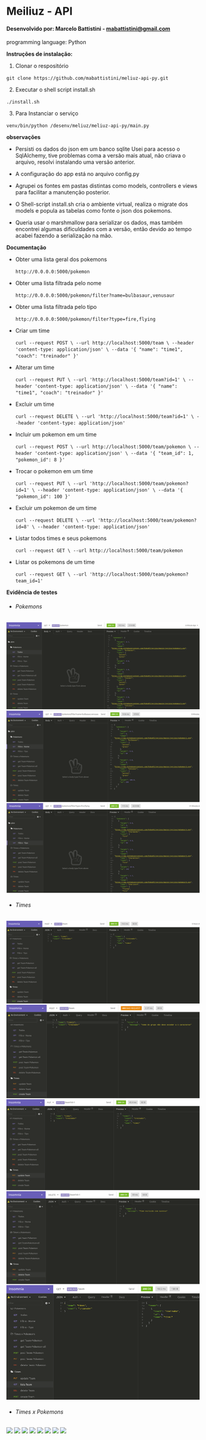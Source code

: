 # Meiliuz - API

#### Desenvolvido por:  Marcelo Battistini - mabattistini@gmail.com

programming language: Python

**Instruções de instalação:**

1. Clonar o respositório

`git clone https://github.com/mabattistini/meliuz-api-py.git`

2. Executar o shell script install.sh

`./install.sh`

3. Para Instanciar o serviço

`venv/bin/python /desenv/meliuz/meliuz-api-py/main.py`

**observações**

- Persisti os dados do json em um banco sqlite
Usei para acesso o SqlAlchemy, tive problemas 
coma a versão mais atual, não criava o arquivo,
resolvi instalando uma versão anterior.

- A configuração do app está no arquivo config.py

- Agrupei os fontes em pastas distintas como models, controllers e views 
para facilitar a manutenção  posterior.

- O Shell-script install.sh cria o ambiente virtual, realiza o migrate dos models
e popula as tabelas como fonte o json dos pokemons.

- Queria usar o marshmallow para serializar os dados, mas também
encontrei algumas dificuldades com a versão, então devido ao tempo
acabei fazendo a serialização na mão.


**Documentação**

- Obter uma lista geral dos pokemons

    `http://0.0.0.0:5000/pokemon`

- Obter uma lista filtrada pelo nome
   
    `http://0.0.0.0:5000/pokemon/filter?name=bulbasaur,venusaur`
  
- Obter uma lista filtrada pelo tipo
    
    `http://0.0.0.0:5000/pokemon/filter?type=fire,flying`


- Criar um time 

  `curl --request POST \
    --url http://localhost:5000/team \
    --header 'content-type: application/json' \
    --data '{
      "name": "time1",
      "coach": "treinador"
  }'`

- Alterar um time
  
  `curl --request PUT \
    --url 'http://localhost:5000/team?id=1' \
    --header 'content-type: application/json' \
    --data '{
      "name": "time1",
      "coach": "treinador"
  }'`
  
- Excluir um time
  
  `curl --request DELETE \
    --url 'http://localhost:5000/team?id=1' \
    --header 'content-type: application/json'`



- Incluir um pokemon em um time

  `curl --request POST \
    --url http://localhost:5000/team/pokemon \
    --header 'content-type: application/json' \
    --data '{
      "team_id": 1,
      "pokemon_id": 8
  }'`
  

- Trocar o pokemon em um time

  `curl --request PUT \
    --url 'http://localhost:5000/team/pokemon?id=1' \
    --header 'content-type: application/json' \
    --data '{
      "pokemon_id": 100
  }'`
  
- Excluir um pokemon de um time

  `curl --request DELETE \
    --url 'http://localhost:5000/team/pokemon?id=8' \
    --header 'content-type: application/json'`
  
- Listar todos times e seus pokemons

  `curl --request GET \
    --url http://localhost:5000/team/pokemon`
  
- Listar os pokemons de um time
  
  `curl --request GET \
    --url 'http://localhost:5000/team/pokemon?team_id=1'`
  

**Evidência de testes**

- ###### Pokemons

 ![](https://github.com/mabattistini/meliuz-api-py/blob/master/testes/pokemons/Captura%20de%20tela%20de%202021-03-18%2015-37-50.png)
 ![](https://github.com/mabattistini/meliuz-api-py/blob/master/testes/pokemons/Captura%20de%20tela%20de%202021-03-18%2015-47-06.png)
 ![](https://github.com/mabattistini/meliuz-api-py/blob/master/testes/pokemons/Captura%20de%20tela%20de%202021-03-18%2015-45-00.png)

- ###### Times

![](https://github.com/mabattistini/meliuz-api-py/blob/master/testes/times/Captura%20de%20tela%20de%202021-03-18%2015-49-46.png)
![](https://github.com/mabattistini/meliuz-api-py/blob/master/testes/times/Captura%20de%20tela%20de%202021-03-18%2015-50-46.png)
![](https://github.com/mabattistini/meliuz-api-py/blob/master/testes/times/Captura%20de%20tela%20de%202021-03-18%2015-52-03.png)
![](https://github.com/mabattistini/meliuz-api-py/blob/master/testes/times/Captura%20de%20tela%20de%202021-03-18%2015-52-37.png)
![](https://github.com/mabattistini/meliuz-api-py/blob/master/testes/times/Captura%20de%20tela%20de%202021-03-18%2015-55-01.png)

- ###### Times x Pokemons

![](https://github.com/mabattistini/meliuz-api-py/blob/master/testes/times/Captura%20de%20tela%20de%202021-03-18%2016-06-48.png)
![](https://github.com/mabattistini/meliuz-api-py/blob/master/testes/times/Captura%20de%20tela%20de%202021-03-18%2016-08-28.png)
![](https://github.com/mabattistini/meliuz-api-py/blob/master/testes/times/Captura%20de%20tela%20de%202021-03-18%2016-10-30.png)
![](https://github.com/mabattistini/meliuz-api-py/blob/master/testes/times/Captura%20de%20tela%20de%202021-03-18%2016-11-15.png)
![](https://github.com/mabattistini/meliuz-api-py/blob/master/testes/times/Captura%20de%20tela%20de%202021-03-18%2016-12-09.png)
![](https://github.com/mabattistini/meliuz-api-py/blob/master/testes/times/Captura%20de%20tela%20de%202021-03-18%2016-12-44.png)
![](https://github.com/mabattistini/meliuz-api-py/blob/master/testes/times/Captura%20de%20tela%20de%202021-03-18%2016-13-22.png)
![](https://github.com/mabattistini/meliuz-api-py/blob/master/testes/times/Captura%20de%20tela%20de%202021-03-18%2016-14-06.png)
